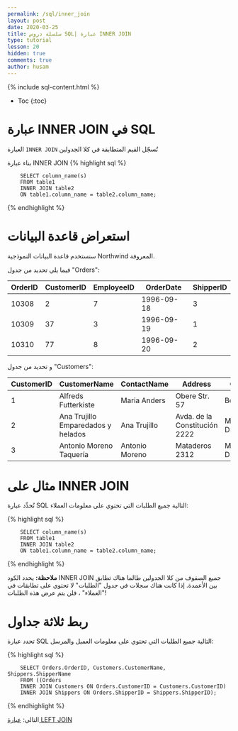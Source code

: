 ```yaml
---
permalink: /sql/inner_join
layout: post
date: 2020-03-25
title: سلسلة دروس SQL| عبارة INNER JOIN
type: tutorial
lesson: 20
hidden: true
comments: true
author: husam
---
```


{% include sql-content.html %}

* Toc
{:toc}


# عبارة INNER JOIN في SQL 


العبارة `INNER JOIN` تُسجّل القيم المتطابقة في كلا الجدولين 

بناء عبارة INNER JOIN
{% highlight sql %}

		SELECT column_name(s)
        FROM table1
        INNER JOIN table2
        ON table1.column_name = table2.column_name;

{% endhighlight %}

<amp-img layout="responsive" src="/assets/sql_inner-join.gif" alt="عبارة inner join sql" width="200" height="145"></amp-img>

# استعراض قاعدة البيانات

سنستخدم قاعدة البيانات النموذجية Northwind المعروفة.

فيما يلي تحديد من جدول "Orders":

| OrderID |  	CustomerID |	EmployeeID |	OrderDate |	ShipperID |
| --------- | ------------------- | ------------------ | -------------- | ------------ |
| 10308 |	2 	| 7 |	1996-09-18 |	3 |
| 10309 	| 37 |	3 	| 1996-09-19 	| 1 |
| 10310 |	77 |	8 |	1996-09-20 |	2 |

و تحديد من جدول "Customers":

| CustomerID |	CustomerName |	ContactName |	Address |	City |	PostalCode |	Country |
| ------------- | -------------------------------- | ----------------- | ---------------- | ------ | ------------------- | ------------- | 
| 1 | Alfreds Futterkiste |	Maria Anders |	Obere Str. 57 | 	Berlin  |	12209 | 	Germany |
| 2 |	Ana Trujillo Emparedados y helados |	Ana Trujillo |	Avda. de la Constitución 2222 |	México D.F. |	05021 |	Mexico |
| 3 |	Antonio Moreno Taquería |	Antonio Moreno |	Mataderos 2312 |	México D.F.  | 	05023  | 	Mexico |

# مثال  على INNER JOIN

تُحدِّد عبارة SQL التالية جميع الطلبات التي تحتوي على معلومات العملاء:

{% highlight sql %}

		SELECT column_name(s)
        FROM table1
        INNER JOIN table2
        ON table1.column_name = table2.column_name;

{% endhighlight %}

**ملاحظة:** يحدد الكود INNER JOIN جميع الصفوف من كلا الجدولين طالما هناك تطابق بين الأعمدة. إذا كانت هناك سجلات في جدول "الطلبات" لا تحتوي على تطابقات في "العملاء" ، فلن يتم عرض هذه الطلبات!

# ربط ثلاثة جداول

تحدد عبارة SQL التالية جميع الطلبات التي تحتوي على معلومات العميل والمرسل:

{% highlight sql %}

		SELECT Orders.OrderID, Customers.CustomerName, Shippers.ShipperName
        FROM ((Orders
        INNER JOIN Customers ON Orders.CustomerID = Customers.CustomerID)
        INNER JOIN Shippers ON Orders.ShipperID = Shippers.ShipperID); 

{% endhighlight %}


التالي: [عبارة LEFT JOIN](left_join)

